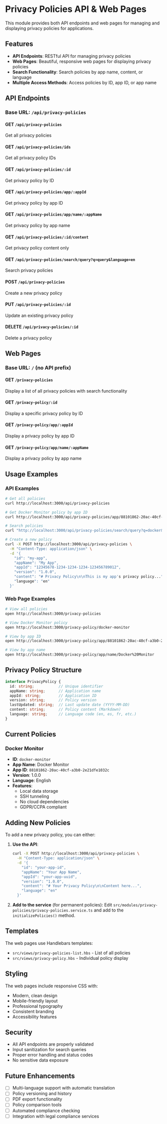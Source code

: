 # Privacy Policies API & Web Pages

This module provides both API endpoints and web pages for managing and displaying privacy policies for applications.

## Features

- **API Endpoints**: RESTful API for managing privacy policies
- **Web Pages**: Beautiful, responsive web pages for displaying privacy policies
- **Search Functionality**: Search policies by app name, content, or language
- **Multiple Access Methods**: Access policies by ID, app ID, or app name

## API Endpoints

### Base URL: `/api/privacy-policies`

#### GET `/api/privacy-policies`
Get all privacy policies

#### GET `/api/privacy-policies/ids`
Get all privacy policy IDs

#### GET `/api/privacy-policies/:id`
Get privacy policy by ID

#### GET `/api/privacy-policies/app/:appId`
Get privacy policy by app ID

#### GET `/api/privacy-policies/app/name/:appName`
Get privacy policy by app name

#### GET `/api/privacy-policies/:id/content`
Get privacy policy content only

#### GET `/api/privacy-policies/search/query?q=query&language=en`
Search privacy policies

#### POST `/api/privacy-policies`
Create a new privacy policy

#### PUT `/api/privacy-policies/:id`
Update an existing privacy policy

#### DELETE `/api/privacy-policies/:id`
Delete a privacy policy

## Web Pages

### Base URL: `/` (no API prefix)

#### GET `/privacy-policies`
Display a list of all privacy policies with search functionality

#### GET `/privacy-policy/:id`
Display a specific privacy policy by ID

#### GET `/privacy-policy/app/:appId`
Display a privacy policy by app ID

#### GET `/privacy-policy/app/name/:appName`
Display a privacy policy by app name

## Usage Examples

### API Examples

```bash
# Get all policies
curl http://localhost:3000/api/privacy-policies

# Get Docker Monitor policy by app ID
curl http://localhost:3000/api/privacy-policies/app/88101862-20ac-40cf-a3b0-2e21dfe1032c

# Search policies
curl "http://localhost:3000/api/privacy-policies/search/query?q=docker&language=en"

# Create a new policy
curl -X POST http://localhost:3000/api/privacy-policies \
  -H "Content-Type: application/json" \
  -d '{
    "id": "my-app",
    "appName": "My App",
    "appId": "12345678-1234-1234-1234-123456789012",
    "version": "1.0.0",
    "content": "# Privacy Policy\n\nThis is my app's privacy policy...",
    "language": "en"
  }'
```

### Web Page Examples

```bash
# View all policies
open http://localhost:3000/privacy-policies

# View Docker Monitor policy
open http://localhost:3000/privacy-policy/docker-monitor

# View by app ID
open http://localhost:3000/privacy-policy/app/88101862-20ac-40cf-a3b0-2e21dfe1032c

# View by app name
open http://localhost:3000/privacy-policy/app/name/Docker%20Monitor
```

## Privacy Policy Structure

```typescript
interface PrivacyPolicy {
  id: string;           // Unique identifier
  appName: string;      // Application name
  appId: string;        // Application ID
  version: string;      // Policy version
  lastUpdated: string;  // Last update date (YYYY-MM-DD)
  content: string;      // Policy content (Markdown)
  language: string;     // Language code (en, es, fr, etc.)
}
```

## Current Policies

### Docker Monitor
- **ID**: `docker-monitor`
- **App Name**: Docker Monitor
- **App ID**: `88101862-20ac-40cf-a3b0-2e21dfe1032c`
- **Version**: 1.0.0
- **Language**: English
- **Features**: 
  - Local data storage
  - SSH tunneling
  - No cloud dependencies
  - GDPR/CCPA compliant

## Adding New Policies

To add a new privacy policy, you can either:

1. **Use the API**:
   ```bash
   curl -X POST http://localhost:3000/api/privacy-policies \
     -H "Content-Type: application/json" \
     -d '{
       "id": "your-app-id",
       "appName": "Your App Name",
       "appId": "your-app-uuid",
       "version": "1.0.0",
       "content": "# Your Privacy Policy\n\nContent here...",
       "language": "en"
     }'
   ```

2. **Add to the service** (for permanent policies):
   Edit `src/modules/privacy-policies/privacy-policies.service.ts` and add to the `initializePolicies()` method.

## Templates

The web pages use Handlebars templates:

- `src/views/privacy-policies-list.hbs` - List of all policies
- `src/views/privacy-policy.hbs` - Individual policy display

## Styling

The web pages include responsive CSS with:
- Modern, clean design
- Mobile-friendly layout
- Professional typography
- Consistent branding
- Accessibility features

## Security

- All API endpoints are properly validated
- Input sanitization for search queries
- Proper error handling and status codes
- No sensitive data exposure

## Future Enhancements

- [ ] Multi-language support with automatic translation
- [ ] Policy versioning and history
- [ ] PDF export functionality
- [ ] Policy comparison tools
- [ ] Automated compliance checking
- [ ] Integration with legal compliance services 